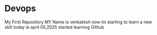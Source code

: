 # Devops
My First Repository
MY Name is venkatesh 
now im starting to learn a new skill 
today ie april 05,2025 started learning Github 